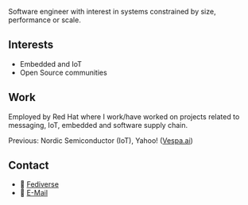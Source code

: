 Software engineer with interest in systems constrained by size, performance or scale.

## Interests
* Embedded and IoT
* Open Source communities

## Work 
Employed by Red Hat where I work/have worked on projects related to messaging, IoT, embedded and software supply chain.

Previous: Nordic Semiconductor (IoT), Yahoo! ([Vespa.ai](https://vespa.ai))

## Contact

* 🐘 [Fediverse](https://hachyderm.io/@lulf)
*  :incoming_envelope: [E-Mail](mailto:ulf.lilleengen@gmail.com)
  
<!--
**lulf/lulf** is a ✨ _special_ ✨ repository because its `README.md` (this file) appears on your GitHub profile.

Here are some ideas to get you started:

- 🔭 I’m currently working on ...
- 🌱 I’m currently learning ...
- 👯 I’m looking to collaborate on ...
- 🤔 I’m looking for help with ...
- 💬 Ask me about ...
- 📫 How to reach me: ...
- 😄 Pronouns: ...
- ⚡ Fun fact: ...
-->
